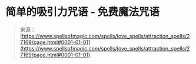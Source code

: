 <!--yml

category: 未分类

date: 2024-06-12 19:15:58

-->

# 简单的吸引力咒语 - 免费魔法咒语

> 来源：[https://www.spellsofmagic.com/spells/love_spells/attraction_spells/27169/page.html#0001-01-01](https://www.spellsofmagic.com/spells/love_spells/attraction_spells/27169/page.html#0001-01-01)
